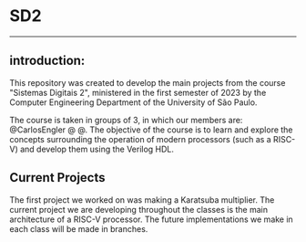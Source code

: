# SD2
---
## introduction:
 This repository was created to develop the main projects from the course "Sistemas Digitais 2", ministered in the first semester of 2023 by the Computer Engineering Department of the University of São Paulo.
 
 The course is taken in groups of 3, in which our members are: @CarlosEngler @ @. The objective of the course is to learn and explore the concepts surrounding the operation of modern processors (such as a RISC-V) and develop them using the Verilog HDL.

 ## Current Projects

 The first project we worked on was making a Karatsuba multiplier.
 The current project we are developing throughout the classes is the main architecture of a RISC-V processor.
 The future implementations we make in each class will be made in branches.